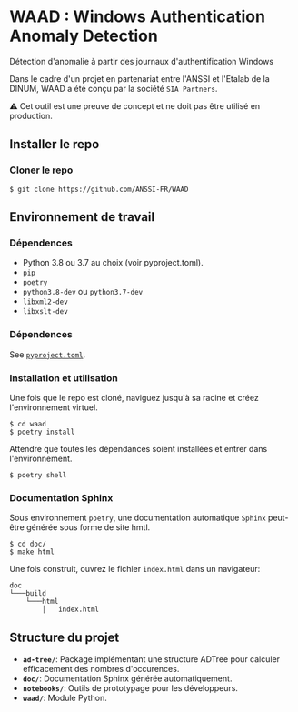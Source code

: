 # WAAD : Windows Authentication Anomaly Detection

Détection d'anomalie à partir des journaux d'authentification Windows 

Dans le cadre d'un projet en partenariat entre l'ANSSI et l'Etalab de la DINUM, WAAD a été conçu par la société `SIA Partners`.

:warning: Cet outil est une preuve de concept et ne doit pas être utilisé en production. 

## Installer le repo
### Cloner le repo
```shellS
$ git clone https://github.com/ANSSI-FR/WAAD
```

## Environnement de travail

### Dépendences
- Python 3.8 ou 3.7 au choix (voir pyproject.toml).
- `pip`
- `poetry`
- `python3.8-dev` ou `python3.7-dev`
- `libxml2-dev`
- `libxslt-dev`

### Dépendences
See [`pyproject.toml`](pyproject.toml).

### Installation et utilisation
Une fois que le repo est cloné, naviguez jusqu'à sa racine et créez l'environnement virtuel.

```console
$ cd waad
$ poetry install
```

Attendre que toutes les dépendances soient installées et entrer dans l'environnement.

```console
$ poetry shell
```

### Documentation Sphinx
Sous environnement `poetry`, une documentation automatique `Sphinx` peut-être générée sous forme de site hmtl.

```console
$ cd doc/
$ make html
```
Une fois construit, ouvrez le fichier `index.html` dans un navigateur:
```
doc
└───build
    └───html
        │   index.html
```

## Structure du projet
- **`ad-tree/`**: Package implémentant une structure ADTree pour calculer efficacement des nombres d'occurences.
- **`doc/`**: Documentation Sphinx générée automatiquement.
- **`notebooks/`**: Outils de prototypage pour les développeurs.
- **`waad/`**: Module Python.
